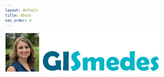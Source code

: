 ```yaml
---
layout: default
title: About
nav_order: 9
---
```


<img src = "https://github.com/megsmedes/GISmedes/blob/main/GISmedeslogo.png?raw=true" alt = "photo and logo">
